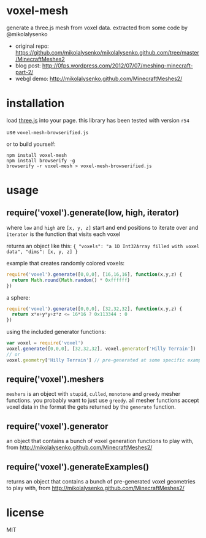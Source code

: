 # voxel-mesh

generate a three.js mesh from voxel data. extracted from some code by @mikolalysenko

- original repo: https://github.com/mikolalysenko/mikolalysenko.github.com/tree/master/MinecraftMeshes2
- blog post: http://0fps.wordpress.com/2012/07/07/meshing-minecraft-part-2/
- webgl demo: http://mikolalysenko.github.com/MinecraftMeshes2/

# installation

load [three.js](http://mrdoob.github.com/three.js/) into your page. this library has been tested with version `r54`

use `voxel-mesh-browserified.js`

or to build yourself:
```
npm install voxel-mesh
npm install browserify -g
browserify -r voxel-mesh > voxel-mesh-browserified.js
```

# usage

## require('voxel').generate(low, high, iterator)

where `low` and `high` are `[x, y, z]` start and end positions to iterate over and `iterator` is the function that visits each voxel

returns an object like this: `{ "voxels": "a 1D Int32Array filled with voxel data", "dims": [x, y, z] }`

example that creates randomly colored voxels:

```javascript
require('voxel').generate([0,0,0], [16,16,16], function(x,y,z) {
  return Math.round(Math.random() * 0xffffff)
})
```

a sphere:

```javascript
require('voxel').generate([0,0,0], [32,32,32], function(x,y,z) {
  return x*x+y*y+z*z <= 16*16 ? 0x113344 : 0
})
```

using the included generator functions:

```javascript
var voxel = require('voxel')
voxel.generate([0,0,0], [32,32,32], voxel.generator['Hilly Terrain'])
// or
voxel.geometry['Hilly Terrain'] // pre-generated at some specific example size
```

## require('voxel').meshers

`meshers` is an object with `stupid`, `culled`, `monotone` and `greedy` mesher functions. you probably want to just use `greedy`. all mesher functions accept voxel data in the format the gets returned by the `generate` function.

## require('voxel').generator

an object that contains a bunch of voxel generation functions to play with, from http://mikolalysenko.github.com/MinecraftMeshes2/

## require('voxel').generateExamples()

returns an object that contains a bunch of pre-generated voxel geometries to play with, from http://mikolalysenko.github.com/MinecraftMeshes2/

# license

MIT